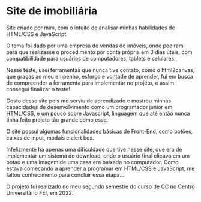 # Site de imobiliária
Site criado por mim, com o intuito de analisar minhas habilidades de HTML/CSS e JavaScript. 

O tema foi dado por uma empresa de vendas de imóveis, onde pediram para que realizasse o procedimento por conta própria em 3 dias úteis, com compatibilidade para usuários de computadores, tablets e celulares.

Nesse teste, usei ferramentas que nunca tive contato, como o html2canvas, que graças ao meu empenho, esforço e vontade de aprender, fui em busca de compreender a ferramenta para implementar no projeto, e assim consegui finalizar o teste!

Gosto desse site pois me serviu de aprendizado e mostrou minhas capacidades de desenvolvimento como um programador júnior em HTML/CSS, e um pouco sobre Javascript, linguagem que até então nunca tinha feito projeto tão grande como esse.

O site possui algumas funcionalidades básicas de Front-End, como botões, caixas de input, modais e alert box.

Infelizmente há apenas uma dificuldade que tive nesse site, que era de implementar um sistema de download, onde o usuário final clicava em um botao e uma imagem de uma casa era baixada no computador. Como estava começando a aprender a programar em HTML/CSS e JavaScript, me faltou conhecimento para concluir essa etapa...

O projeto foi realizado no meu segundo semestre do curso de CC no Centro Universitário FEI, em 2022.
